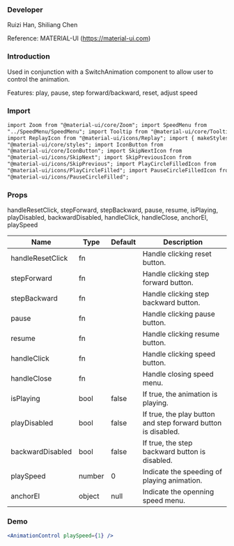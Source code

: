 ### **Developer**

Ruizi Han, Shiliang Chen

Reference: MATERIAL-UI (https://material-ui.com)

### **Introduction**

Used in conjunction with a SwitchAnimation component to allow user to control the animation.

Features: play, pause, step forward/backward, reset, adjust speed

### **Import**

```html
import Zoom from "@material-ui/core/Zoom"; import SpeedMenu from
"../SpeedMenu/SpeedMenu"; import Tooltip from "@material-ui/core/Tooltip";
import ReplayIcon from "@material-ui/icons/Replay"; import { makeStyles } from
"@material-ui/core/styles"; import IconButton from
"@material-ui/core/IconButton"; import SkipNextIcon from
"@material-ui/icons/SkipNext"; import SkipPreviousIcon from
"@material-ui/icons/SkipPrevious"; import PlayCircleFilledIcon from
"@material-ui/icons/PlayCircleFilled"; import PauseCircleFilledIcon from
"@material-ui/icons/PauseCircleFilled";
```

### **Props**

handleResetClick, stepForward, stepBackward, pause, resume, isPlaying, playDisabled, backwardDisabled, handleClick, handleClose, anchorEl, playSpeed

| Name             | Type   | Default | Description                                                   |
| ---------------- | ------ | ------- | ------------------------------------------------------------- |
| handleResetClick | fn     |         | Handle clicking reset button.                                 |
| stepForward      | fn     |         | Handle clicking step forward button.                          |
| stepBackward     | fn     |         | Handle clicking step backward button.                         |
| pause            | fn     |         | Handle clicking pause button.                                 |
| resume           | fn     |         | Handle clicking resume button.                                |
| handleClick      | fn     |         | Handle clicking speed button.                                 |
| handleClose      | fn     |         | Handle closing speed menu.                                    |
| isPlaying        | bool   | false   | If true, the animation is playing.                            |
| playDisabled     | bool   | false   | If true, the play button and step forward button is disabled. |
| backwardDisabled | bool   | false   | If true, the step backward button is disabled.                |
| playSpeed        | number | 0       | Indicate the speeding of playing animation.                   |
| anchorEl         | object | null    | Indicate the openning speed menu.                             |

### **Demo**

```jsx
<AnimationControl playSpeed={1} />
```
